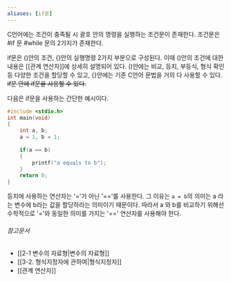 ```yaml
---
aliases: [if문]
---
```

C언어에는 조건이 충족될 시 괄호 안의 명령을 실행하는 조건문이 존재한다.
조건문은 #if 문 #while 문의 2가지가 존재한다.

if문은 ()안의 조건, {}안의 실행명령 2가지 부분으로 구성된다.
이때 ()안의 조건에 대한 내용은 [[관계 연산자]]에 상세히 설명되어 있다.
()안에는 비교, 등치, 부등식, 형식 확인 등 다양한 조건을 할당할 수 있고, {}안에는 기존 C언어 문법을 거의 다 사용할 수 있다. ~~if문 안에 if문을 사용할 수 있다.~~  

다음은 if문을 사용하는 간단한 예시이다.

```c
#include <stdio.h>
int main(void)
{
	int a, b;
	a = 1, b = 1;
	
	if(a == b)
	{
		printf("a equals to b");
	}
	return 0;
}
```

등치에 사용하는 연산자는 '='가 아닌 '\=\='를 사용한다.
그 이유는 `a = b`의 의미는 a 라는 변수에 b라는 값을 할당하라는 의미이기 때문이다.
따라서 a 와 b를 비교하기 위해선 수학적으로 '='와 동일한 의미를 가지는 '\=\=' 연산자를 사용해야 한다.

###### 참고문서
- [[2-1 변수의 자료형|변수의 자료형]]
- [[3-2. 형식지정자에 관하여|형식지정자]]
- [[관계 연산자]]

